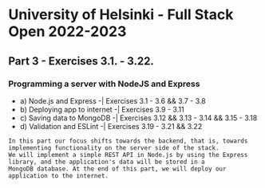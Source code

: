 # University of Helsinki - Full Stack Open 2022-2023

## Part 3 - Exercises 3.1. - 3.22.
### Programming a server with NodeJS and Express
- a) Node.js and Express -| Exercises 3.1 - 3.6 && 3.7 - 3.8
- b) Deploying app to internet -| Exercises 3.9 - 3.11
- c) Saving data to MongoDB -| Exercises 3.12 && 3.13 - 3.14 && 3.15 - 3.18
- d) Validation and ESLint -| Exercises 3.19 - 3.21 && 3.22

~~~ 
In this part our focus shifts towards the backend, that is, towards implementing functionality on the server side of the stack. 
We will implement a simple REST API in Node.js by using the Express library, and the application's data will be stored in a 
MongoDB database. At the end of this part, we will deploy our application to the internet.
~~~